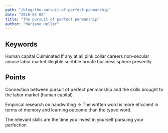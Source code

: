 ```yaml
---
path: "/blog/the-pursuit-of-perfect-penmanship"
date: "2018-04-08"
title: "The pursuit of perfect penmanship"
author: "Mariano Heller"
---
```



## Keywords
Human capital
Culminated
If any at all
pink collar careers
non-secular
amuse
labor market
illegible scribble
ornate
business sphere
presently


## Points

Connection between pursuit of perfect penmanship and the skills brought to the labor market (human capital)

Empirical research on handwriting -> The written word is more eficcient in terms of memory and learning outcome than the typed word.

The relevant skills are the time you invest in yourself pursuing your perfection
